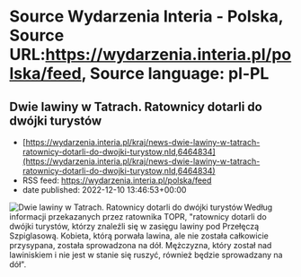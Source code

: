 # Source Wydarzenia Interia - Polska, Source URL:https://wydarzenia.interia.pl/polska/feed, Source language: pl-PL

## Dwie lawiny w Tatrach. Ratownicy dotarli do dwójki turystów
 - [https://wydarzenia.interia.pl/kraj/news-dwie-lawiny-w-tatrach-ratownicy-dotarli-do-dwojki-turystow,nId,6464834](https://wydarzenia.interia.pl/kraj/news-dwie-lawiny-w-tatrach-ratownicy-dotarli-do-dwojki-turystow,nId,6464834)
 - RSS feed: https://wydarzenia.interia.pl/polska/feed
 - date published: 2022-12-10 13:46:53+00:00

<p><a href="https://wydarzenia.interia.pl/kraj/news-dwie-lawiny-w-tatrach-ratownicy-dotarli-do-dwojki-turystow,nId,6464834"><img align="left" alt="Dwie lawiny w Tatrach. Ratownicy dotarli do dwójki turystów" src="https://i.iplsc.com/dwie-lawiny-w-tatrach-ratownicy-dotarli-do-dwojki-turystow/000GGVNSC82N4MS4-C321.jpg" /></a>Według informacji przekazanych przez ratownika TOPR, &quot;ratownicy dotarli do dwójki turystów, którzy znaleźli się w zasięgu lawiny pod Przełęczą Szpiglasową. Kobieta, którą porwała lawina, ale nie została całkowicie przysypana, została sprowadzona na dół. Mężczyzna, który został nad lawiniskiem i nie jest w stanie się ruszyć, również będzie sprowadzany na dół&quot;.
</p><br clear="all" />
